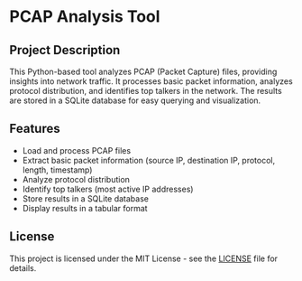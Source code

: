 # PCAP Analysis Tool

## Project Description
This Python-based tool analyzes PCAP (Packet Capture) files, providing insights into network traffic. It processes basic packet information, analyzes protocol distribution, and identifies top talkers in the network. The results are stored in a SQLite database for easy querying and visualization.

## Features
- Load and process PCAP files
- Extract basic packet information (source IP, destination IP, protocol, length, timestamp)
- Analyze protocol distribution
- Identify top talkers (most active IP addresses)
- Store results in a SQLite database
- Display results in a tabular format



## License
This project is licensed under the MIT License - see the [LICENSE](LICENSE) file for details.
